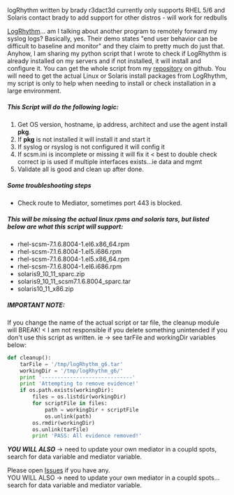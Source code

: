  logRhythm
 written by brady r3dact3d
 currently only supports RHEL 5/6 and Solaris
 contact brady to add support for other distros - will work for redbulls

 [LogRhythm](https://logrhythm.com)... am I talking about another program to remotely forward my syslog logs? Basically, yes. Their demo states "end user behavior can be difficult to baseline and monitor" and they claim to pretty much do just that. Anyhow, I am sharing my python script that I wrote to check if LogRhythm is already installed on my servers and if not installed, it will install and configure it.  You can get the whole script from my [repository](https://github.com/r3dact3d/logRhythm) on github.  You will need to get the actual Linux or Solaris install packages from LogRhythm, my script is only to help when needing to install or check installation in a large environment.

##### This Script will do the following logic:
1.  Get OS version, hostname, ip address, architect and use the agent install **pkg**.
2.  If **pkg** is not installed it will install it and start it
3.  If syslog or rsyslog is not configured it will config it
4.  If scsm.ini is incomplete or missing it will fix it < best to double check correct ip is used if multiple interfaces exists...ie data and mgmt
5.  Validate all is good and clean up after done.

##### Some troubleshooting steps
* Check route to Mediator, sometimes port 443 is blocked.

##### This will be missing the actual linux rpms and solaris tars, but listed below are what this script will support:
* rhel-scsm-7.1.6.8004-1.el6.x86_64.rpm
* rhel-scsm-7.1.6.8004-1.el5.i686.rpm    
* rhel-scsm-7.1.6.8004-1.el5.x86_64.rpm  
* rhel-scsm-7.1.6.8004-1.el6.i686.rpm    
* solaris9_10_11_sparc.zip
* solaris9_10_11_scsm7.1.6.8004_sparc.tar
* solaris10_11_x86.zip

##### IMPORTANT NOTE:
If you change the name of the actual script or tar file, the cleanup module will BREAK!  < I am not responsible if you delete something unintended if you don't use this script as written.
ie ->  see tarFile and workingDir variables below:
```python
def cleanup():
    tarFile = '/tmp/logRhythm_g6.tar'
    workingDir = '/tmp/logRhythm_g6/'
    print '-----------------------------'
    print 'Attempting to remove evidence!'
    if os.path.exists(workingDir):
        files = os.listdir(workingDir)
        for scriptFile in files:
            path = workingDir + scriptFile
            os.unlink(path)
        os.rmdir(workingDir)
        os.unlink(tarFile)
        print 'PASS: All evidence removed!'
```

***YOU WILL ALSO*** -> need to update your own mediator in a coupld spots, search for data variable and mediator variable.

Please open [Issues](https://github.com/r3dact3d/logRhythm/issues) if you have any.  
YOU WILL ALSO -> need to update your own mediator in a coupld spots... search for data variable and mediator variable.
